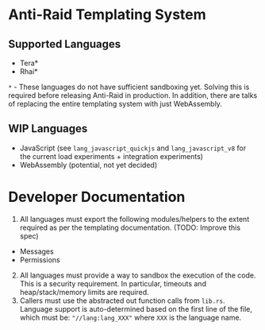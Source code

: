 # Anti-Raid Templating System

## Supported Languages

- Tera*
- Rhai*

`*` - These languages do not have sufficient sandboxing yet. Solving this is required before releasing Anti-Raid in production. In addition, there are talks of replacing the entire templating system with just WebAssembly.

## WIP Languages

- JavaScript (see ``lang_javascript_quickjs`` and ``lang_javascript_v8`` for the current load experiments + integration experiments)
- WebAssembly (potential, not yet decided)

# Developer Documentation

1. All languages must export the following modules/helpers to the extent required as per the templating documentation. (TODO: Improve this spec)

- Messages
- Permissions

2. All languages must provide a way to sandbox the execution of the code. This is a security requirement. In particular, timeouts and heap/stack/memory limits are required.
3. Callers must use the abstracted out function calls from ``lib.rs``. Language support is auto-determined based on the first line of the file, which must be: ``"//lang:lang_XXX"`` where ``XXX`` is the language name.